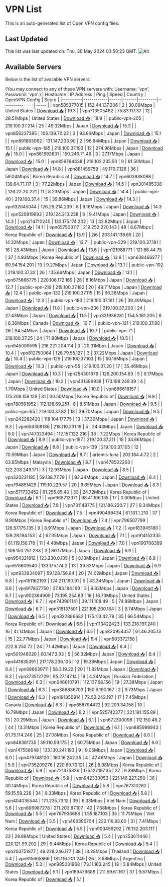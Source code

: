 # VPN List

This is an auto-generated list of Open VPN config files.

## Last Updated

This list was last updated on: Thu, 30 May 2024 03:50:23 GMT.
![Alt](https://repobeats.axiom.co/api/embed/186b98318ef1479477931607c1ad7d823f12451f.svg "Repobeats analytics image")

## Available Servers

Below is the list of available VPN servers:

(You may connect to any of these VPN servers with: Username: 'vpn', Password: 'vpn'.)
| Hostname | IP Address | Ping | Speed | Country | OpenVPN Config | Score |
|----------|------------|------|-------|---------|----------------| ----- |
| vpn585377015 | 152.44.137.206 | 2 | 30.09Mbps | United States | [Download 📥](./configs/server_0_US.ovpn) | 19.3 |
| vpn713505482 | 75.83.117.37 | 12 | 28.51Mbps | United States | [Download 📥](./configs/server_1_US.ovpn) | 18.9 |
| public-vpn-205 | 219.100.37.214 | 25 | 49.32Mbps | Japan | [Download 📥](./configs/server_2_JP.ovpn) | 15.3 |
| vpn856237395 | 106.139.70.22 | 3 | 93.86Mbps | Japan | [Download 📥](./configs/server_3_JP.ovpn) | 15.1 |
| vpn891883062 | 131.147.203.90 | 2 | 96.84Mbps | Japan | [Download 📥](./configs/server_4_JP.ovpn) | 15.1 |
| public-vpn-185 | 219.100.37.193 | 12 | 274.96Mbps | Japan | [Download 📥](./configs/server_5_JP.ovpn) | 15.0 |
| vpn861693831 | 150.246.71.49 | 3 | 27.17Mbps | Japan | [Download 📥](./configs/server_6_JP.ovpn) | 15.0 |
| vpn859764438 | 219.103.235.50 | 9 | 61.50Mbps | Japan | [Download 📥](./configs/server_7_JP.ovpn) | 14.8 |
| vpn881459759 | 49.170.7.126 | 36 | 59.04Mbps | Korea Republic of | [Download 📥](./configs/server_8_KR.ovpn) | 14.7 |
| vpn603938088 | 138.64.71.117 | 3 | 77.22Mbps | Japan | [Download 📥](./configs/server_9_JP.ovpn) | 14.5 |
| vpn301485338 | 126.22.20.221 | 11 | 8.23Mbps | Japan | [Download 📥](./configs/server_10_JP.ovpn) | 14.4 |
| public-vpn-40 | 219.100.37.4 | 15 | 39.86Mbps | Japan | [Download 📥](./configs/server_11_JP.ovpn) | 14.3 |
| vpn132045044 | 126.29.214.239 | 8 | 9.16Mbps | Japan | [Download 📥](./configs/server_12_JP.ovpn) | 14.3 |
| vpn520819692 | 219.124.213.238 | 6 | 9.41Mbps | Japan | [Download 📥](./configs/server_13_JP.ovpn) | 14.3 |
| vpn214710245 | 133.175.174.202 | 13 | 32.82Mbps | Japan | [Download 📥](./configs/server_14_JP.ovpn) | 14.1 |
| vpn657503117 | 219.252.220.143 | 48 | 8.67Mbps | Korea Republic of | [Download 📥](./configs/server_15_KR.ovpn) | 13.9 |
| 2i6 | 203.141.139.65 | 20 | 14.32Mbps | Japan | [Download 📥](./configs/server_16_JP.ovpn) | 13.7 |
| public-vpn-229 | 219.100.37.191 | 16 | 28.43Mbps | Japan | [Download 📥](./configs/server_17_JP.ovpn) | 13.6 |
| vpn121988771 | 121.66.44.75 | 37 | 4.93Mbps | Korea Republic of | [Download 📥](./configs/server_18_KR.ovpn) | 13.6 |
| vpn638466277 | 60.94.154.201 | 19 | 9.27Mbps | Japan | [Download 📥](./configs/server_19_JP.ovpn) | 13.1 |
| public-vpn-102 | 219.100.37.32 | 26 | 135.66Mbps | Japan | [Download 📥](./configs/server_20_JP.ovpn) | 13.1 |
| vpn675666775 | 220.108.172.169 | 28 | 8.16Mbps | Japan | [Download 📥](./configs/server_21_JP.ovpn) | 12.7 |
| public-vpn-219 | 219.100.37.183 | 20 | 49.71Mbps | Japan | [Download 📥](./configs/server_22_JP.ovpn) | 12.4 |
| public-vpn-132 | 219.100.37.115 | 15 | 66.38Mbps | Japan | [Download 📥](./configs/server_23_JP.ovpn) | 12.3 |
| public-vpn-183 | 219.100.37.161 | 26 | 39.49Mbps | Japan | [Download 📥](./configs/server_24_JP.ovpn) | 11.8 |
| public-vpn-236 | 219.100.37.203 | 24 | 27.43Mbps | Japan | [Download 📥](./configs/server_25_JP.ovpn) | 11.5 |
| vpn331936281 | 154.5.181.205 | 6 | 6.36Mbps | Canada | [Download 📥](./configs/server_26_CA.ovpn) | 10.7 |
| public-vpn-121 | 219.100.37.88 | 26 | 94.54Mbps | Japan | [Download 📥](./configs/server_27_JP.ovpn) | 10.7 |
| public-vpn-71 | 219.100.37.25 | 24 | 71.88Mbps | Japan | [Download 📥](./configs/server_28_JP.ovpn) | 10.5 |
| vpn945009595 | 218.221.204.114 | 3 | 20.31Mbps | Japan | [Download 📥](./configs/server_29_JP.ovpn) | 10.4 |
| vpn812750064 | 126.79.55.127 | 3 | 37.22Mbps | Japan | [Download 📥](./configs/server_30_JP.ovpn) | 10.4 |
| public-vpn-129 | 219.100.37.103 | 15 | 50.16Mbps | Japan | [Download 📥](./configs/server_31_JP.ovpn) | 10.3 |
| public-vpn-55 | 219.100.37.20 | 17 | 35.46Mbps | Japan | [Download 📥](./configs/server_32_JP.ovpn) | 10.3 |
| vpn254301879 | 126.200.154.63 | 5 | 9.17Mbps | Japan | [Download 📥](./configs/server_33_JP.ovpn) | 10.2 |
| vpn431396938 | 173.198.248.39 | 4 | 1.70Mbps | United States | [Download 📥](./configs/server_34_US.ovpn) | 10.0 |
| vpn886618157 | 175.208.158.129 | 31 | 30.50Mbps | Korea Republic of | [Download 📥](./configs/server_35_KR.ovpn) | 9.9 |
| vpn780591952 | 112.138.69.251 | 8 | 8.51Mbps | Japan | [Download 📥](./configs/server_36_JP.ovpn) | 9.5 |
| public-vpn-65 | 219.100.37.82 | 18 | 39.70Mbps | Japan | [Download 📥](./configs/server_37_JP.ovpn) | 9.5 |
| vpn242282420 | 118.104.177.75 | 13 | 37.30Mbps | Japan | [Download 📥](./configs/server_38_JP.ovpn) | 9.3 |
| vpn656308186 | 218.110.231.19 | 5 | 24.43Mbps | Japan | [Download 📥](./configs/server_39_JP.ovpn) | 9.0 |
| vpn747323494 | 112.157.132.216 | 38 | 7.22Mbps | Korea Republic of | [Download 📥](./configs/server_40_KR.ovpn) | 8.9 |
| public-vpn-197 | 219.100.37.211 | 18 | 34.66Mbps | Japan | [Download 📥](./configs/server_41_JP.ovpn) | 8.8 |
| public-vpn-139 | 219.100.37.105 | 12 | 70.59Mbps | Japan | [Download 📥](./configs/server_42_JP.ovpn) | 8.7 |
| artemis-luna | 202.184.4.72 | 2 | 63.85Mbps | Malaysia | [Download 📥](./configs/server_43_MY.ovpn) | 8.7 |
| vpn478502263 | 122.208.249.171 | 3 | 12.93Mbps | Japan | [Download 📥](./configs/server_44_JP.ovpn) | 8.5 |
| vpn320231185 | 59.138.77.79 | 1 | 92.34Mbps | Japan | [Download 📥](./configs/server_45_JP.ovpn) | 8.4 |
| vpn794851429 | 119.10.229.57 | 20 | 9.65Mbps | Japan | [Download 📥](./configs/server_46_JP.ovpn) | 8.3 |
| vpn571733452 | 61.255.85.40 | 33 | 24.72Mbps | Korea Republic of | [Download 📥](./configs/server_47_KR.ovpn) | 8.1 |
| vpn968712371 | 98.41.106.135 | 17 | 0.00Mbps | United States | [Download 📥](./configs/server_48_US.ovpn) | 7.9 |
| vpn731148775 | 121.186.220.7 | 27 | 9.34Mbps | Korea Republic of | [Download 📥](./configs/server_49_KR.ovpn) | 7.5 |
| vpn490499434 | 61.101.1.210 | 37 | 8.90Mbps | Korea Republic of | [Download 📥](./configs/server_50_KR.ovpn) | 7.4 |
| vpn796507799 | 126.57.175.135 | 9 | 8.91Mbps | Japan | [Download 📥](./configs/server_51_JP.ovpn) | 7.2 |
| vpn183945180 | 159.28.194.153 | 4 | 67.35Mbps | Japan | [Download 📥](./configs/server_52_JP.ovpn) | 7.1 |
| vpn914152335 | 61.119.156.178 | 11 | 4.48Mbps | Japan | [Download 📥](./configs/server_53_JP.ovpn) | 7.0 |
| vpn190708389 | 106.150.251.233 | 3 | 80.17Mbps | Japan | [Download 📥](./configs/server_54_JP.ovpn) | 6.9 |
| vpn954321812 | 123.230.0.105 | 5 | 8.10Mbps | Japan | [Download 📥](./configs/server_55_JP.ovpn) | 6.9 |
| vpn976609540 | 133.175.174.2 | 13 | 39.83Mbps | Japan | [Download 📥](./configs/server_56_JP.ovpn) | 6.9 |
| vpn933934097 | 59.128.156.84 | 20 | 74.02Mbps | Japan | [Download 📥](./configs/server_57_JP.ovpn) | 6.8 |
| vpn151162193 | 124.211.190.91 | 5 | 43.34Mbps | Japan | [Download 📥](./configs/server_58_JP.ovpn) | 6.8 |
| vpn917837750 | 27.83.184.169 | 3 | 9.83Mbps | Japan | [Download 📥](./configs/server_59_JP.ovpn) | 6.7 |
| vpn902364909 | 73.195.254.83 | 16 | 16.73Mbps | United States | [Download 📥](./configs/server_60_US.ovpn) | 6.7 |
| vpn743901141 | 39.111.108.49 | 5 | 74.88Mbps | Japan | [Download 📥](./configs/server_61_JP.ovpn) | 6.7 |
| vpn515137501 | 221.105.200.164 | 3 | 9.74Mbps | Japan | [Download 📥](./configs/server_62_JP.ovpn) | 6.5 |
| vpn322886682 | 175.113.42.78 | 35 | 66.54Mbps | Korea Republic of | [Download 📥](./configs/server_63_KR.ovpn) | 6.5 |
| vpn113422423 | 133.218.197.240 | 16 | 41.14Mbps | Japan | [Download 📥](./configs/server_64_JP.ovpn) | 6.5 |
| vpn820954357 | 61.46.205.13 | 15 | 22.77Mbps | Japan | [Download 📥](./configs/server_65_JP.ovpn) | 6.4 |
| vpn603372158 | 222.8.250.72 | 24 | 71.42Mbps | Japan | [Download 📥](./configs/server_66_JP.ovpn) | 6.4 |
| vpn501948020 | 60.147.3.93 | 5 | 56.32Mbps | Japan | [Download 📥](./configs/server_67_JP.ovpn) | 6.4 |
| vpn441835391 | 217.178.236.105 | 12 | 19.39Mbps | Japan | [Download 📥](./configs/server_68_JP.ovpn) | 6.4 |
| vpn686639711 | 58.3.19.22 | 20 | 11.82Mbps | Japan | [Download 📥](./configs/server_69_JP.ovpn) | 6.3 |
| vpn373512729 | 95.27.147.14 | 18 | 4.34Mbps | Russian Federation | [Download 📥](./configs/server_70_RU.ovpn) | 6.3 |
| vpn646610791 | 112.137.68.156 | 19 | 27.38Mbps | Japan | [Download 📥](./configs/server_71_JP.ovpn) | 6.3 |
| vpn386836703 | 150.9.190.167 | 2 | 9.73Mbps | Japan | [Download 📥](./configs/server_72_JP.ovpn) | 6.3 |
| vpn191850914 | 72.53.242.197 | 17 | 7.45Mbps | Canada | [Download 📥](./configs/server_73_CA.ovpn) | 6.3 |
| vpn658794422 | 92.203.34.158 | 10 | 16.79Mbps | Japan | [Download 📥](./configs/server_74_JP.ovpn) | 6.2 |
| vpn525742377 | 221.191.155.89 | 13 | 20.29Mbps | Japan | [Download 📥](./configs/server_75_JP.ovpn) | 6.1 |
| vpn672300098 | 112.150.48.2 | 44 | 13.31Mbps | Korea Republic of | [Download 📥](./configs/server_76_KR.ovpn) | 6.1 |
| vpn885998943 | 61.75.114.246 | 25 | 27.06Mbps | Korea Republic of | [Download 📥](./configs/server_77_KR.ovpn) | 6.0 |
| vpn848381735 | 39.110.59.175 | 2 | 60.75Mbps | Japan | [Download 📥](./configs/server_78_JP.ovpn) | 6.0 |
| vpn147558648 | 133.130.241.193 | 9 | 9.05Mbps | Japan | [Download 📥](./configs/server_79_JP.ovpn) | 6.0 |
| vpn479748120 | 180.16.242.35 | 4 | 47.46Mbps | Japan | [Download 📥](./configs/server_80_JP.ovpn) | 5.9 |
| vpn735209276 | 220.89.70.121 | 26 | 8.98Mbps | Korea Republic of | [Download 📥](./configs/server_81_KR.ovpn) | 5.9 |
| vpn721375836 | 175.127.197.35 | 37 | 9.39Mbps | Korea Republic of | [Download 📥](./configs/server_82_KR.ovpn) | 5.8 |
| vpn942330053 | 221.146.227.250 | 36 | 30.14Mbps | Korea Republic of | [Download 📥](./configs/server_83_KR.ovpn) | 5.8 |
| vpn787310282 | 59.15.59.228 | 34 | 9.33Mbps | Korea Republic of | [Download 📥](./configs/server_84_KR.ovpn) | 5.8 |
| vpn404035544 | 171.235.73.12 | 39 | 6.33Mbps | Viet Nam | [Download 📥](./configs/server_85_VN.ovpn) | 5.6 |
| vpn896987278 | 211.203.87.107 | 42 | 7.68Mbps | Korea Republic of | [Download 📥](./configs/server_86_KR.ovpn) | 5.5 |
| vpn767936686 | 1.55.187.103 | 35 | 11.75Mbps | Viet Nam | [Download 📥](./configs/server_87_VN.ovpn) | 5.5 |
| vpn466390704 | 222.116.83.60 | 31 | 7.41Mbps | Korea Republic of | [Download 📥](./configs/server_88_KR.ovpn) | 5.5 |
| vpn903456292 | 76.132.203.117 | 23 | 28.88Mbps | United States | [Download 📥](./configs/server_89_US.ovpn) | 5.4 |
| vpn253611446 | 220.121.99.202 | 29 | 9.44Mbps | Korea Republic of | [Download 📥](./configs/server_90_KR.ovpn) | 5.4 |
| vpn203751877 | 49.228.246.177 | 38 | 18.28Mbps | Thailand | [Download 📥](./configs/server_91_TH.ovpn) | 5.4 |
| vpn815665866 | 181.116.201.249 | 26 | 3.68Mbps | Argentina | [Download 📥](./configs/server_92_AR.ovpn) | 5.3 |
| vpn985031968 | 73.11.163.245 | 18 | 3.84Mbps | United States | [Download 📥](./configs/server_93_US.ovpn) | 5.1 |
| vpn189479688 | 211.59.61.167 | 37 | 9.87Mbps | Korea Republic of | [Download 📥](./configs/server_94_KR.ovpn) | 5.1 |
